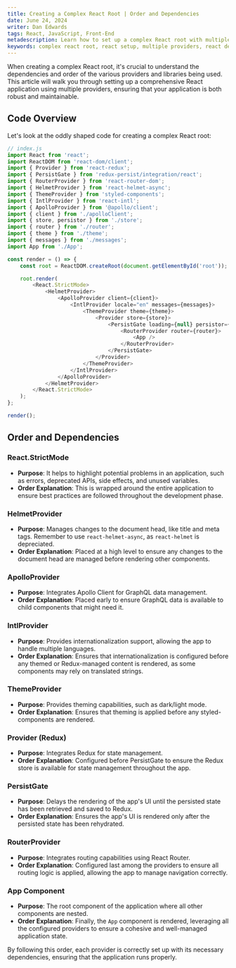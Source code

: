 ```yaml
---
title: Creating a Complex React Root | Order and Dependencies
date: June 24, 2024
writer: Dan Edwards
tags: React, JavaScript, Front-End
metadescription: Learn how to set up a complex React root with multiple providers, ensuring robust and maintainable applications. Understand the order and dependencies for a comprehensive React setup.
keywords: complex react root, react setup, multiple providers, react dependencies, react order, redux, apollo provider, intlprovider, themeprovider, react-helmet, react-router, persistgate, react front-end, javascript, web development
---
```


When creating a complex React root, it's crucial to understand the dependencies and order of the various providers and libraries being used. This article will walk you through setting up a comprehensive React application using multiple providers, ensuring that your application is both robust and maintainable.

## Code Overview

Let's look at the oddly shaped code for creating a complex React root:

```js
// index.js
import React from 'react';
import ReactDOM from 'react-dom/client';
import { Provider } from 'react-redux';
import { PersistGate } from 'redux-persist/integration/react';
import { RouterProvider } from 'react-router-dom';
import { HelmetProvider } from 'react-helmet-async';
import { ThemeProvider } from 'styled-components';
import { IntlProvider } from 'react-intl';
import { ApolloProvider } from '@apollo/client';
import { client } from './apolloClient';
import { store, persistor } from './store';
import { router } from './router';
import { theme } from './theme';
import { messages } from './messages';
import App from './App';

const render = () => {
	const root = ReactDOM.createRoot(document.getElementById('root'));

	root.render(
		<React.StrictMode>
			<HelmetProvider>
				<ApolloProvider client={client}>
					<IntlProvider locale="en" messages={messages}>
						<ThemeProvider theme={theme}>
							<Provider store={store}>
								<PersistGate loading={null} persistor={persistor}>
									<RouterProvider router={router}>
										<App />
									</RouterProvider>
								</PersistGate>
							</Provider>
						</ThemeProvider>
					</IntlProvider>
				</ApolloProvider>
			</HelmetProvider>
		</React.StrictMode>
	);
};

render();
```

## Order and Dependencies

### React.StrictMode

-  **Purpose**: It helps to highlight potential problems in an application, such as errors, deprecated APIs, side effects, and unused variables.
-  **Order Explanation**: This is wrapped around the entire application to ensure best practices are followed throughout the development phase.

### HelmetProvider

-  **Purpose**: Manages changes to the document head, like title and meta tags. Remember to use `react-helmet-async`, as `react-helmet` is depreciated.
-  **Order Explanation**: Placed at a high level to ensure any changes to the document head are managed before rendering other components.

### ApolloProvider

-  **Purpose**: Integrates Apollo Client for GraphQL data management.
-  **Order Explanation**: Placed early to ensure GraphQL data is available to child components that might need it.

### IntlProvider

-  **Purpose**: Provides internationalization support, allowing the app to handle multiple languages.
-  **Order Explanation**: Ensures that internationalization is configured before any themed or Redux-managed content is rendered, as some components may rely on translated strings.

### ThemeProvider

-  **Purpose**: Provides theming capabilities, such as dark/light mode.
-  **Order Explanation**: Ensures that theming is applied before any styled-components are rendered.

### Provider (Redux)

-  **Purpose**: Integrates Redux for state management.
-  **Order Explanation**: Configured before PersistGate to ensure the Redux store is available for state management throughout the app.

### PersistGate

-  **Purpose**: Delays the rendering of the app's UI until the persisted state has been retrieved and saved to Redux.
-  **Order Explanation**: Ensures the app's UI is rendered only after the persisted state has been rehydrated.

### RouterProvider

-  **Purpose**: Integrates routing capabilities using React Router.
-  **Order Explanation**: Configured last among the providers to ensure all routing logic is applied, allowing the app to manage navigation correctly.

### App Component

-  **Purpose**: The root component of the application where all other components are nested.
-  **Order Explanation**: Finally, the `App` component is rendered, leveraging all the configured providers to ensure a cohesive and well-managed application state.

By following this order, each provider is correctly set up with its necessary dependencies, ensuring that the application runs properly.
